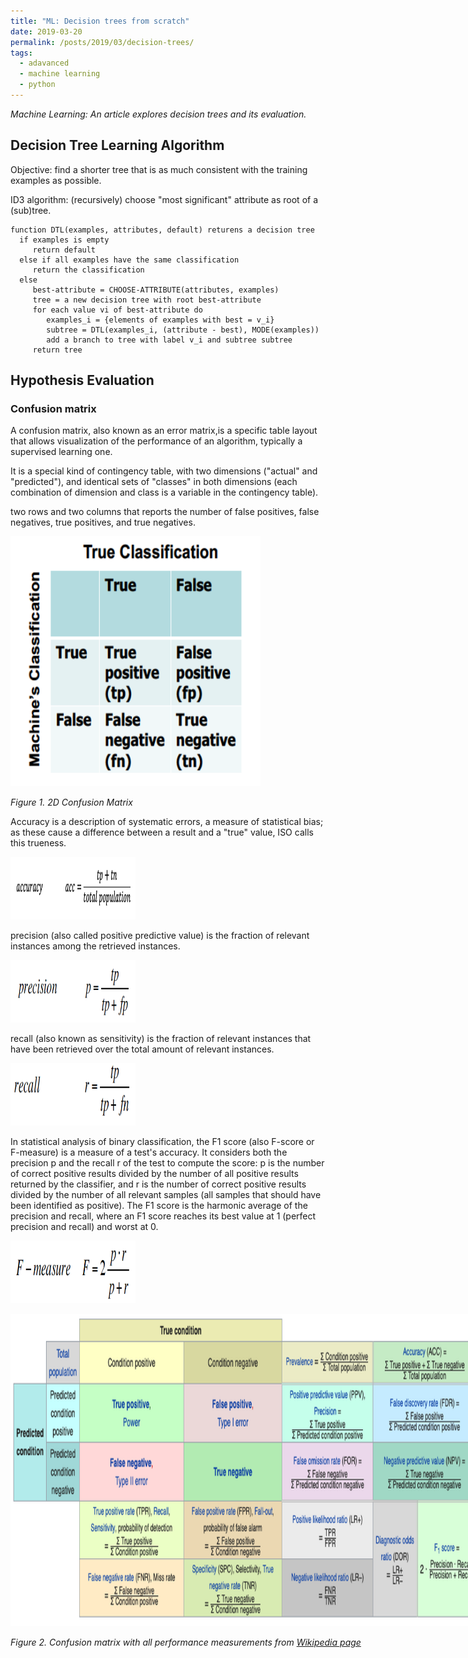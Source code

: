 ```yaml
---
title: "ML: Decision trees from scratch"
date: 2019-03-20
permalink: /posts/2019/03/decision-trees/
tags:
  - adavanced
  - machine learning
  - python
---
```


_Machine Learning: An article explores decision trees and its evaluation._


## Decision Tree Learning Algorithm
Objective: find a shorter tree that is as much consistent with the training examples as possible.

ID3 algorithm: (recursively) choose "most significant" attribute as root of a (sub)tree.
```
function DTL(examples, attributes, default) returens a decision tree
  if examples is empty 
     return default
  else if all examples have the same classification 
     return the classification
  else 
     best-attribute = CHOOSE-ATTRIBUTE(attributes, examples)
     tree = a new decision tree with root best-attribute
     for each value vi of best-attribute do
        examples_i = {elements of examples with best = v_i}
        subtree = DTL(examples_i, (attribute - best), MODE(examples))
        add a branch to tree with label v_i and subtree subtree
     return tree
```

## Hypothesis Evaluation
### Confusion matrix
A confusion matrix, also known as an error matrix,is a specific table layout that allows visualization of the performance of an algorithm, typically a supervised learning one.

It is a special kind of contingency table, with two dimensions ("actual" and "predicted"), and identical sets of "classes" in both dimensions (each combination of dimension and class is a variable in the contingency table).

two rows and two columns that reports the number of false positives, false negatives, true positives, and true negatives. 


<div class="wp-caption aligncenter" style="width: 400px; border: 0;">
  <p>
    <img class="aligncenter" src="/images/confusionmatrix2D.png" width="400" height="400" />
  </p>
  <p class="wp-caption-text">
    <em>Figure 1. 2D Confusion Matrix</em>
  </p>
</div>

Accuracy is a description of systematic errors, a measure of statistical bias; as these cause a difference between a result and a "true" value, ISO calls this trueness.

<div class="wp-caption aligncenter" style="width: 200px; border: 0;">
  <p>
    <img class="aligncenter" src="/images/eq0.png" width="200" height="100" />
  </p>
</div>

precision (also called positive predictive value) is the fraction of relevant instances among the retrieved instances.

<div class="wp-caption aligncenter" style="width: 200px; border: 0;">
  <p>
    <img class="aligncenter" src="/images/eq1.png" width="200" height="100" />
  </p>
</div>
recall (also known as sensitivity) is the fraction of relevant instances that have been retrieved over the total amount of relevant instances.

<div class="wp-caption aligncenter" style="width: 200px; border: 0;">
  <p>
    <img class="aligncenter" src="/images/eq2.png" width="200" height="100" />
  </p>
</div>


In statistical analysis of binary classification, the F1 score (also F-score or F-measure) is a measure of a test's accuracy. It considers both the precision p and the recall r of the test to compute the score: p is the number of correct positive results divided by the number of all positive results returned by the classifier, and r is the number of correct positive results divided by the number of all relevant samples (all samples that should have been identified as positive). The F1 score is the harmonic average of the precision and recall, where an F1 score reaches its best value at 1 (perfect precision and recall) and worst at 0.

<div class="wp-caption aligncenter" style="width: 200px; border: 0;">
  <p>
    <img class="aligncenter" src="/images/eq3.png" width="200" height="100" />
  </p>
</div>

<div class="wp-caption aligncenter" style="width: 750px; border: 0;">
  <p>
    <img class="aligncenter" src="/images/ConfusionMatrix.png" width="750" height="500" />
  </p>
  
  <p class="wp-caption-text">
    <em>Figure 2. Confusion matrix with all performance measurements from <a href="https://en.wikipedia.org/wiki/Confusion_matrix">Wikipedia page</a></em>
  </p>
</div>


